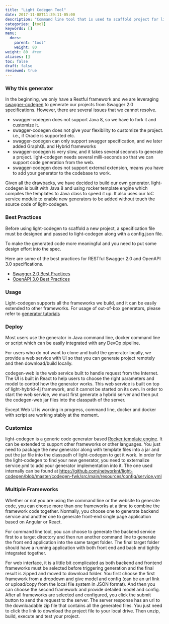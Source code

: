 ```yaml
---
title: "Light Codegen Tool"
date: 2017-11-08T11:39:11-05:00
description: "Command line tool that is used to scaffold project for light-4j frameworks"
categories: [tool]
keywords: []
menu:
  docs:
    parent: "tool"
    weight: 80
weight: 80	#rem
aliases: []
toc: false
draft: false
reviewed: true
---
```


### Why this generator

In the beginning, we only have a Restful framework and we are leveraging [swagger-codegen][]
to generate our projects from Swagger 2.0 specifications. However, there are several issues
that we cannot resolve. 

- swagger-codegen does not support Java 8, so we have to fork it and customize it.
- swagger-codegen does not give your flexibility to customize the project. i.e., if Oracle is supported etc.
- swagger-codegen can only support swagger specification, and we later added GraphQL and Hybrid frameworks
- swagger-codegen is very slow, and it takes several seconds to generate a project. light-codegen needs several milli-seconds so that we can support code generation from the web.
- swagger-codegen does not support external extension, means you have to add your generator to the codebase to work. 
 
Given all the drawbacks, we have decided to build our own generator. light-codegen is built
with Java 8 and using rocker template engine which compiles the templates to Java class to speed
it up. It also uses our IoC service module to enable new generators to be added without touch the
source code of light-codegen. 

### Best Practices

Before using light-codegen to scaffold a new project, a specification file must be designed
and passed to light-codegen along with a config.json file. 

To make the generated code more meaningful and you need to put some design effort into the spec.

Here are some of the best practices for RESTful Swagger 2.0 and OpenAPI 3.0 specifications. 

- [Swagger 2.0 Best Practices](/development/best-practices/swagger2/)
- [OpenAPI 3.0 Best Practices](/development/best-practices/openapi3/)

### Usage

Light-codegen supports all the frameworks we build, and it can be easily extended to other
frameworks. For usage of out-of-box generators, please refer to [generator tutorials][]

### Deploy

Most users use the generator in Java command line, docker command line or script
which can be easily integrated with any DevOp pipeline.

For users who do not want to clone and build the generator locally, we provide a web
service with UI so that you can generate project remotely and then download/build
locally. 

codegen-web is the web service built to handle request from the Internet. The UI is 
built in React to help users to choose the right parameters and model to control how 
the generator works. This web service is built on top of light-hybrid-4j framework, and
it cannot be started on its own. In order to start the web service, we must first
generate a hybrid server and then put the codegen-web jar files into the classpath
of the server.

Except Web UI is working in progress, command line, docker and docker with script are
working stably at the moment. 


### Customize

light-codegen is a generic code generator based [Rocker template engine][]. It can be
extended to support other frameworks or other languages. You just need to package
the new generator along with template files into a jar and put the jar file into the
classpath of light-codegen to get it work. In order for the light-codegen to find
your new generator, you need to externalize service.yml to add your generator implementation
into it. The one used internally can be found at https://github.com/networknt/light-codegen/blob/master/codegen-fwk/src/main/resources/config/service.yml

### Multiple Frameworks

Whether or not you are using the command line or the website to generate code, you can choose more
than one frameworks at a time to combine the framework code together. Normally, you choose one to
generate backend service and another one to generate front-end single page application based on
Angular or React. 

For command line tool, you can choose to generate the backend service first to a target directory
and then run another command line to generate the front end application into the same target folder.
The final target folder should have a running application with both front end and back end tightly
integrated together.

For web interface, it is a little bit complicated as both backend and frontend frameworks must
be selected before triggering generation and the final result is zipped and moved to download
folder. You first choose the first framework from a dropdown and give model and config (can be an
url link or upload/copy from the local file system in JSON format). And then you can choose the second
framework and provide detailed model and config. After all frameworks are selected and configured,
you click the submit button to send the request to the server. The server response has an
url to the downloadable zip file that contains all the generated files. You just need to click the
link to download the project file to your local drive. Then unzip, build, execute and test your
project. 



[swagger-codegen]: https://github.com/swagger-api/swagger-codegen
[generator tutorials]: /tutorial/generator/
[Rocker template engine]: https://github.com/fizzed/rocker
